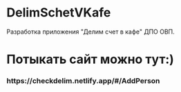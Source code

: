 # DelimSchetVKafe
Разработка приложения "Делим счет в кафе" ДПО ОВП.
<h1>Потыкать сайт можно тут:)</h1>
<h3>https://checkdelim.netlify.app/#/AddPerson</h3>
